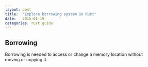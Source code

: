```yaml
---
layout: post
title:  "Explore borrowing system in Rust"
date:   2015-01-19
categories: rust guide
---
```


## Borrowing

Borrowing is needed to access or change a memory location
without moving or copying it.

